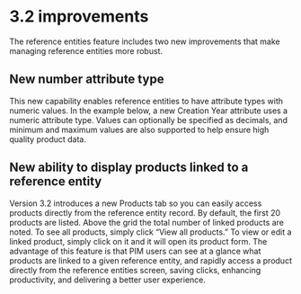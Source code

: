 # 3.2 improvements

The reference entities feature includes two new improvements that make managing reference entities more robust.

## New number attribute type
This new capability enables reference entities to have attribute types with numeric values. In the example below, a new Creation Year attribute uses a numeric attribute type. Values can optionally be specified as decimals, and minimum and maximum values are also supported to help ensure high quality product data. 

## New ability to display products linked to a reference entity
Version 3.2 introduces a new Products tab so you can easily access products directly from the reference entity record.
By default, the first 20 products are listed. Above the grid the total number of linked products are noted. To see all products, simply click “View all products.” To view or edit a linked product, simply click on it and it will open its product form. The advantage of this feature is that PIM users can see at a glance what products are linked to a given reference entity, and rapidly access a product directly from the reference entities screen, saving clicks, enhancing productivity, and delivering a better user experience. 
